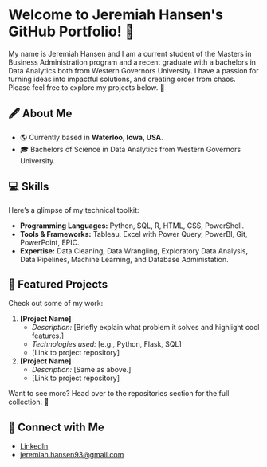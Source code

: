 # Welcome to Jeremiah Hansen's GitHub Portfolio! 🌟

My name is Jeremiah Hansen and I am a current student of the Masters in Business Administration program and a recent graduate with a bachelors in Data Analytics both from Western Governors University. I have a passion for turning ideas into impactful solutions, and creating order from chaos. Please feel free to explore my projects below.  🚀

## 🖋️ About Me
- 🌎 Currently based in **Waterloo, Iowa, USA**.
- 🎓 Bachelors of Science in Data Analytics from Western Governors University.

## 💻 Skills
Here’s a glimpse of my technical toolkit:
- **Programming Languages:** Python, SQL, R, HTML, CSS, PowerShell.
- **Tools & Frameworks:** Tableau, Excel with Power Query, PowerBI, Git, PowerPoint, EPIC.
- **Expertise:** Data Cleaning, Data Wrangling, Exploratory Data Analysis, Data Pipelines, Machine Learning, and Database Administation.

## 🌟 Featured Projects
Check out some of my work:
1. **[Project Name]**
   - *Description:* [Briefly explain what problem it solves and highlight cool features.]
   - *Technologies used:* [e.g., Python, Flask, SQL]
   - [Link to project repository]
2. **[Project Name]**
   - *Description:* [Same as above.]
   - [Link to project repository]

Want to see more? Head over to the repositories section for the full collection. 🎉

## 🔗 Connect with Me
- [LinkedIn](https://linkedin.com/in/yourprofile)
- jeremiah.hansen93@gmail.com
